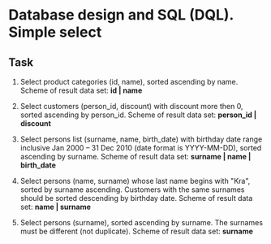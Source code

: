 # Database design and SQL (DQL). Simple select

## Task  

1. Select product categories (id, name), sorted ascending by name. Scheme of result data set: **id | name** 
 
2. Select customers (person_id, discount) with discount more then 0, sorted ascending by person_id. Scheme of result data set: **person_id | discount** 

3. Select persons list (surname, name, birth_date) with birthday date range inclusive Jan 2000 – 31 Dec 2010 (date format is YYYY-MM-DD), sorted ascending by surname. Scheme of result data set: **surname | name | birth_date** 

4. Select persons (name, surname) whose last name begins with "Kra", sorted by surname  ascending. Customers with the same surnames should be sorted descending by birthday date. Scheme of result data set: **name | surname**

5. Select persons (surname), sorted ascending by surname. The surnames must be different (not duplicate). Scheme of result data set: **surname** 

